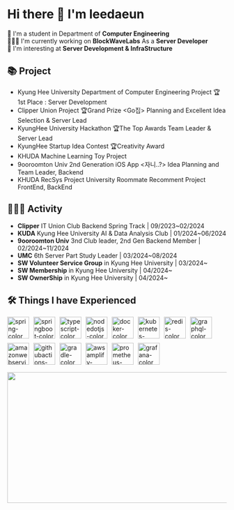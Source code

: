 # Hi there 👋 I'm leedaeun
🏫 I'm a student in Department of **Computer Engineering** <br>
👩🏻‍💻 I'm currently working on **BlockWaveLabs** As a **Server Developer** <br>
📝 I'm interesting at **Server Development & InfraStructure** <br>
<!--
**leeeunda/leeeunda** is a ✨ _special_ ✨ repository because its `README.md` (this file) appears on your GitHub profile.

Here are some ideas to get you started:

- 🔭 I’m currently working on ...
- 🌱 I’m currently learning ...
- 👯 I’m looking to collaborate on ...
- 🤔 I’m looking for help with ...
- 💬 Ask me about ...
- 📫 How to reach me: ...
- 😄 Pronouns: ...
- ⚡ Fun fact: ..
-->
  
## 📚 Project

- Kyung Hee University Department of Computer Engineering Project 🏆1st Place <Mumage>: Server Development
- Clipper Union Project 🏆Grand Prize <Go집> Planning and Excellent Idea Selection & Server Lead
- KyungHee University Hackathon 🏆The Top Awards <CiFarm> Team Leader & Server Lead
- KyungHee Startup Idea Contest 🏆Creativity Award
- KHUDA Machine Learning Toy Project <Life Expectancy Prediction System through Data Analysis>
- 9ooroomton Univ 2nd Generation iOS App <자니..?> Idea Planning and Team Leader, Backend
- KHUDA RecSys Project <ChecKhuMate> University Roommate Recomment Project FrontEnd, BackEnd

## 🏃‍♀️‍➡️ Activity

- **Clipper** IT Union Club Backend Spring Track | 09/2023~02/2024
- **KUDA** Kyung Hee University AI & Data Analysis Club | 01/2024~06/2024
- **9ooroomton Univ** 3nd Club leader, 2nd Gen Backend Member | 02/2024~11/2024
- **UMC** 6th Server Part Study Leader | 03/2024~08/2024
- **SW Volunteer Service Group** in Kyung Hee University | 03/2024~
- **SW Membership** in Kyung Hee University  | 04/2024~
- **SW OwnerShip** in Kyung Hee University | 04/2024~

## 🛠️ Things I have Experienced
<div style="display: flex; flex-wrap: wrap; gap: 10px;">
  <img src="https://github.com/user-attachments/assets/a70be2b8-36f7-4f4f-a402-d0e4bd2c107d" width="50" height="50" alt="spring-color" />
  <img src="https://github.com/user-attachments/assets/338af49b-efca-454d-bbd6-f8fee3e66536" width="50" height="50" alt="springboot-color" />
  <img src="https://github.com/user-attachments/assets/610f0d7b-1c33-4c15-ab76-c4783e10c072" width="50" height="50" alt="typescript-color" />
  <img src="https://github.com/user-attachments/assets/1094fb42-ab6b-498e-b1d3-c1331fe620e2" width="50" height="50" alt="nodedotjs-color" />
  <img src="https://github.com/user-attachments/assets/736a0379-8215-49e7-ae6b-3528b8b50dbe" width="50" height="50" alt="docker-color" />
  <img src="https://github.com/user-attachments/assets/945c7eb7-f43e-4b05-96f2-45a42bc824eb" width="50" height="50" alt="kubernetes-color" />
  <img src="https://github.com/user-attachments/assets/89b88581-eaea-4678-8f11-f4a0940b73c8" width="50" height="50" alt="redis-color" />
  <img src="https://github.com/user-attachments/assets/64b10fef-be5c-494a-ad35-ac7f57ac4874" width="50" height="50" alt="graphql-color" />
  <img src="https://github.com/user-attachments/assets/4fc90b92-ded2-4273-a7e9-9863372a4b3d" width="50" height="50" alt="amazonwebservices-color" />
  <img src="https://github.com/user-attachments/assets/4d1e9483-2a29-4cdf-81aa-eb947d67f0f1" width="50" height="50" alt="githubactions-color" />
  <img src="https://github.com/user-attachments/assets/30b5543a-8713-4d9c-8d78-c4158c3a20e4" width="50" height="50" alt="gradle-color" />
  <img src="https://github.com/user-attachments/assets/2228dd88-45c8-417f-9704-d3ef3a04eb51" width="50" height="50" alt="awsamplify-color" />
  <img src="https://github.com/user-attachments/assets/32464a38-2848-4f60-8b94-a274a72b4e99" width="50" height="50" alt="prometheus-color" />
  <img src="https://github.com/user-attachments/assets/a85195df-d7a1-4c8a-91d4-0cbb105cc8a6" width="50" height="50" alt="grafana-color" />
</div>

<br>

<a href="https://github.com/devxb/gitanimals">
<img
  src="https://render.gitanimals.org/farms/leeeunda"
  width="600"
  height="300"
/>
</a>
